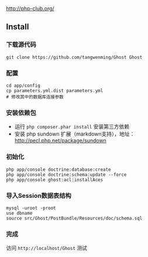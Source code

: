 http://php-club.org/


Install
-------

### 下载源代码

    git clone https://github.com/tangwenming/Ghost Ghost

### 配置

    cd app/config
    cp parameters.yml.dist parameters.yml
    # 修改其中的数据库连接参数

### 安装依赖包

- 运行 `php composer.phar install` 安装第三方依赖
- 安装 php sundown 扩展（markdown支持），地址：http://pecl.php.net/package/sundown


### 初始化

    php app/console doctrine:database:create
    php app/console doctrine:schema:update --force
    php app/console ghost:acl:installAces
    
### 导入Session数据表结构
    
    mysql -uroot -proot
    use dbname
    source src/Ghost/PostBundle/Resources/doc/schema.sql
    
### 完成

访问 `http://localhost/Ghost` 测试
